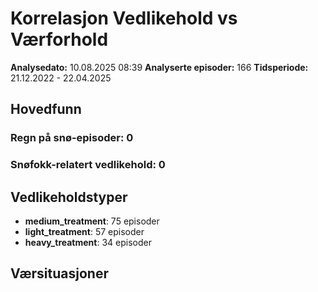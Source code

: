 # Korrelasjon Vedlikehold vs Værforhold

**Analysedato:** 10.08.2025 08:39
**Analyserte episoder:** 166
**Tidsperiode:** 21.12.2022 - 22.04.2025

## Hovedfunn

### Regn på snø-episoder: 0
### Snøfokk-relatert vedlikehold: 0
## Vedlikeholdstyper

- **medium_treatment**: 75 episoder
- **light_treatment**: 57 episoder
- **heavy_treatment**: 34 episoder

## Værsituasjoner


